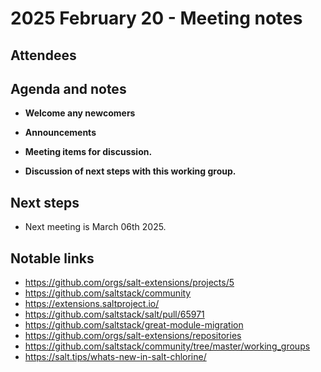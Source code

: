 # 2025 February 20 - Meeting notes

## Attendees

## Agenda and notes

- **Welcome any newcomers**

- **Announcements**

- **Meeting items for  discussion.**

- **Discussion of next steps with this working group.**

## Next steps

- Next meeting is March 06th 2025.

## Notable links

- https://github.com/orgs/salt-extensions/projects/5
- https://github.com/saltstack/community
- https://extensions.saltproject.io/
- https://github.com/saltstack/salt/pull/65971
- https://github.com/saltstack/great-module-migration
- https://github.com/orgs/salt-extensions/repositories
- https://github.com/saltstack/community/tree/master/working_groups
- https://salt.tips/whats-new-in-salt-chlorine/
